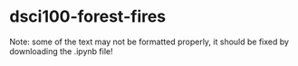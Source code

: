 # dsci100-forest-fires

Note: some of the text may not be formatted properly, it should be fixed by downloading the .ipynb file!
